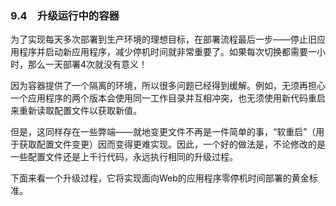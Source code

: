 ### 9.4　升级运行中的容器

为了实现每天多次部署到生产环境的理想目标，在部署流程最后一步——停止旧应用程序并启动新应用程序，减少停机时间就非常重要了。如果每次切换都需要一小时，那么一天部署4次就没有意义！

因为容器提供了一个隔离的环境，所以很多问题已经得到缓解。例如，无须再担心一个应用程序的两个版本会使用同一工作目录并互相冲突，也无须使用新代码重启来重新读取配置文件以获取新值。

但是，这同样存在一些弊端——就地变更文件不再是一件简单的事，“软重启”（用于获取配置文件变更）因而变得更难实现。因此，一个好的做法是，不论修改的是一些配置文件还是上千行代码，永远执行相同的升级过程。

下面来看一个升级过程，它将实现面向Web的应用程序零停机时间部署的黄金标准。

